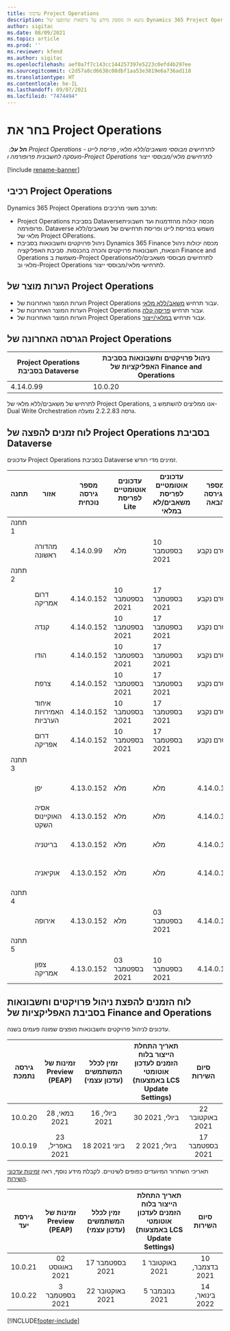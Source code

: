 ```yaml
---
title: עדכוני Project Operations
description: נושא זה מספק מידע על גרסאות שהופצו של Dynamics 365 Project Operations.
author: sigitac
ms.date: 08/09/2021
ms.topic: article
ms.prod: ''
ms.reviewer: kfend
ms.author: sigitac
ms.openlocfilehash: aef0a7f7c143cc144257397e5223c0efd4b297ee
ms.sourcegitcommit: c2d57a8cd6638c08dbf1aa53e3819e6a736ad118
ms.translationtype: HT
ms.contentlocale: he-IL
ms.lasthandoff: 09/07/2021
ms.locfileid: "7474494"
---
```

# <a name="project-operations-updates"></a>בחר את Project Operations

_**חל על:** ‏ Project Operations לתרחישים מבוססי משאבים/ללא מלאי, פריסת לייט - מעסקה לחשבונית פרופורמה ו-Project Operations לתרחישים מלאי/מבוססי ייצור_

[!include [rename-banner](~/includes/cc-data-platform-banner.md)]

## <a name="project-operations-components"></a>רכיבי Project Operations

Dynamics 365 Project Operations מורכב משני מרכיבים:

- Project Operations בסביבת Dataverse‏ מכסה יכולות מהזדמנות ועד חשבונית פרופורמה. Dataverse משמש בפריסת לייט ופריסת תרחישים של משאבים/ללא מלאי של Project OPerations.
- ניהול פרויקטים וחשבונאות בסביבת Dynamics 365 Finance מכסה יכולות ניהול הוצאות, חשבונאות פרויקטים והכרה בהכנסות. סביבת האפליקציה‏ Finance and Operations ‏משמשת ב-Project Operations‏‏ לתרחישים מבוססי משאבים/ללא מלאי וב-Project Operations לתרחישי מלאי/מבוססי ייצור.

## <a name="project-operations-release-notes"></a>הערות מוצר של Project Operations
- הערות המוצר האחרונות של Project Operations עבור תרחיש [משאב/ללא מלאי](whats-new-august-2021-resource-based.md).
- הערות המוצר האחרונות של Project Operations עבור תרחיש [פריסה קלה](../pro/whats-new/whats-new-august-2021-lite.md).
- הערות המוצר האחרונות של Project Operations עבור תרחיש [במלאי/ייצור](../prod-pma/whats-new/whats-new-jul-2021-stocked.md).

## <a name="project-operations-latest-version"></a>הגרסה האחרונה של Project Operations

| Project Operations בסביבת Dataverse | ניהול פרויקטים וחשבונאות בסביבת האפליקציות של Finance and Operations | 
| --- | --- |
| 4.14.0.99 | 10.0.20 |

לתרחיש של משאבים/ללא מלאי‬ של Project Operations, אנו ממליצים להשתמש ב-Dual Write Orchestration גרסה 2.2.2.83 ומעלה.

## <a name="release-schedule-for-project-operations-on-dataverse-environment"></a>לוח זמנים להפצה של Project Operations בסביבת Dataverse

עדכונים Project Operations בסביבת Dataverse זמינים מדי חודש. 

| תחנה | אזור | מספר גירסה נוכחית | עדכונים אוטומטיים לפריסת Lite | עדכונים אוטומטיים לפריסת משאבים/לא במלאי | מספר הגירסה הבאה | הגירסה הבאה זמינה באופן כללי |
|-----------|-----------------------|-----------------|--------------------|---------------------|---------------------|---------------------|
| תחנה 1 |   &nbsp;              |    &nbsp;       | &nbsp;             |      &nbsp;         |      &nbsp;         |      &nbsp;         |
|   &nbsp;  | מהדורה ראשונה         |  4.14.0.99      | מלא           | 10 בספטמבר 2021  | טרם נקבע                 | 01 באוקטובר 2021    |
| תחנה 2 |   &nbsp;              |    &nbsp;       | &nbsp;             |      &nbsp;         |      &nbsp;         |      &nbsp;         |
|   &nbsp;  | דרום אמריקה         |  4.14.0.152     | 10 בספטמבר 2021 | 17 בספטמבר 2021  | טרם נקבע                 | 01 באוקטובר 2021    |
|    &nbsp; | קנדה                |  4.14.0.152     | 10 בספטמבר 2021 | 17 בספטמבר 2021  | טרם נקבע                 | 01 באוקטובר 2021    |
|   &nbsp;  | הודו                 |  4.14.0.152     | 10 בספטמבר 2021 | 17 בספטמבר 2021  | טרם נקבע                 | 01 באוקטובר 2021    |
|   &nbsp;  | צרפת                |  4.14.0.152     | 10 בספטמבר 2021 | 17 בספטמבר 2021  | טרם נקבע                 | 01 באוקטובר 2021    |
|   &nbsp;  | איחוד האמירויות הערביות  |  4.14.0.152     | 10 בספטמבר 2021 | 17 בספטמבר 2021  | טרם נקבע                 | 01 באוקטובר 2021    |
|   &nbsp;  | דרום אפריקה          |  4.14.0.152     | 10 בספטמבר 2021 | 17 בספטמבר 2021  | טרם נקבע                 | 01 באוקטובר 2021    |
| תחנה 3 |      &nbsp;           |     &nbsp;      |     &nbsp;         |      &nbsp;         |      &nbsp;         |      &nbsp;         |
|   &nbsp;  | יפן                 |  4.13.0.152     | מלא           | מלא            | 4.14.0.152          | 10 בספטמבר 2021  |
|   &nbsp;  | אסיה האוקיינוס השקט          |  4.13.0.152     | מלא           | מלא            | 4.14.0.152          | 10 בספטמבר 2021  |
|   &nbsp;  | בריטניה         |  4.13.0.152     | מלא           | מלא            | 4.14.0.152          | 10 בספטמבר 2021  |
|   &nbsp;  | אוקיאניה               |  4.13.0.152     | מלא           | מלא            | 4.14.0.152          | 10 בספטמבר 2021  |
| תחנה 4 |     &nbsp;            |     &nbsp;      |     &nbsp;         |      &nbsp;         |      &nbsp;         |      &nbsp;         |
|   &nbsp;  | אירופה                |  4.13.0.152     | מלא           | 03 בספטמבר 2021  | 4.14.0.152          | 17 בספטמבר 2021  |
| תחנה 5 |     &nbsp;            |     &nbsp;      |     &nbsp;         |      &nbsp;         |      &nbsp;         |      &nbsp;         |
|   &nbsp;  | צפון אמריקה         |  4.13.0.152     | 03 בספטמבר 2021 | 10 בספטמבר 2021  | 4.14.0.152          | 24 בספטמבר 2021  |


## <a name="release-schedule-for-project-management-and-accounting-in-the-finance-and-operations-apps-environment"></a>לוח הזמנים להפצת ניהול פרויקטים וחשבונאות בסביבת האפליקציות של Finance and Operations

עדכונים לניהול פרויקטים וחשבונאות מופצים שמונה פעמים בשנה.

|          גירסה נתמכת          | זמינות של Preview‏ (PEAP) | זמין לכלל המשתמשים (עדכון עצמי) | תאריך התחלת הייצור בלוח הזמנים לעדכון אוטומטי (באמצעות LCS Update Settings) |   סיום השירות   |
|:-------------------------:|:---------------------------:|:---------------------------------:|:--------------------------------------------------------------------:|:------------------:|
|          10.0.20          |         28 במאי, 2021        |           16 ביולי, 2021           |                             30 ביולי, 2021                             |  22 באוקטובר 2021  |
|          10.0.19          |        23 באפריל, 2021       |            18 ביוני 2021           |                             2 ביולי, 2021                             | 17 בספטמבר 2021 |



תאריכי השחרור המיועדים כפופים לשינויים. לקבלת מידע נוסף, ראה [זמינות עדכוני השירות](/dynamics365/fin-ops-core/fin-ops/get-started/public-preview-releases?toc=%2fdynamics365%2ffinance%2ftoc.json).

|          גירסת יעד          | זמינות של Preview‏ (PEAP) | זמין לכלל המשתמשים (עדכון עצמי) | תאריך התחלת הייצור בלוח הזמנים לעדכון אוטומטי (באמצעות LCS Update Settings) |   סיום השירות   |
|:-------------------------:|:---------------------------:|:---------------------------------:|:--------------------------------------------------------------------:|:------------------:|
|          10.0.21          |         02 באוגוסט 2021     |           17 בספטמבר 2021      |                             1 באוקטובר 2021                           |  10 בדצמבר, 2021  |
|          10.0.22          |      3 בספטמבר 2021      |          22 באוקטובר 2021         |                           5 בנובמבר 2021                           |  14 בינואר, 2022  |

[!INCLUDE[footer-include](../includes/footer-banner.md)]
